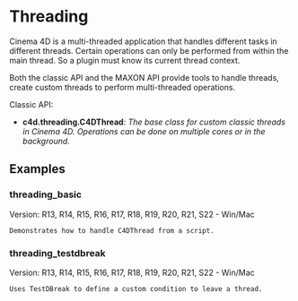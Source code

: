 # Threading

Cinema 4D is a multi-threaded application that handles different tasks in different threads. Certain operations can only be performed from within the main thread.
So a plugin must know its current thread context.

Both the classic API and the MAXON API provide tools to handle threads, create custom threads to perform multi-threaded operations.

Classic API:
- **c4d.threading.C4DThread**: *The base class for custom classic threads in Cinema 4D. Operations can be done on multiple cores or in the background.*

## Examples

### threading_basic
Version: R13, R14, R15, R16, R17, R18, R19, R20, R21, S22 - Win/Mac

    Demonstrates how to handle C4DThread from a script.

### threading_testdbreak
Version: R13, R14, R15, R16, R17, R18, R19, R20, R21, S22 - Win/Mac

    Uses TestDBreak to define a custom condition to leave a thread.
